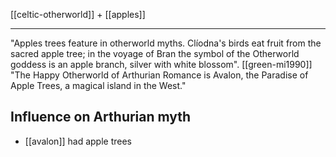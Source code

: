 [[celtic-otherworld]] + [[apples]]

***

"Apples trees feature in otherworld myths. Clíodna's birds eat fruit from the sacred apple tree; in the voyage of Bran the symbol of the Otherworld goddess is an apple branch, silver with white blossom". [[green-mi1990]]  
"The Happy Otherworld of Arthurian Romance is Avalon, the Paradise of Apple Trees, a magical island in the West."


## Influence on Arthurian myth
- [[avalon]] had apple trees 